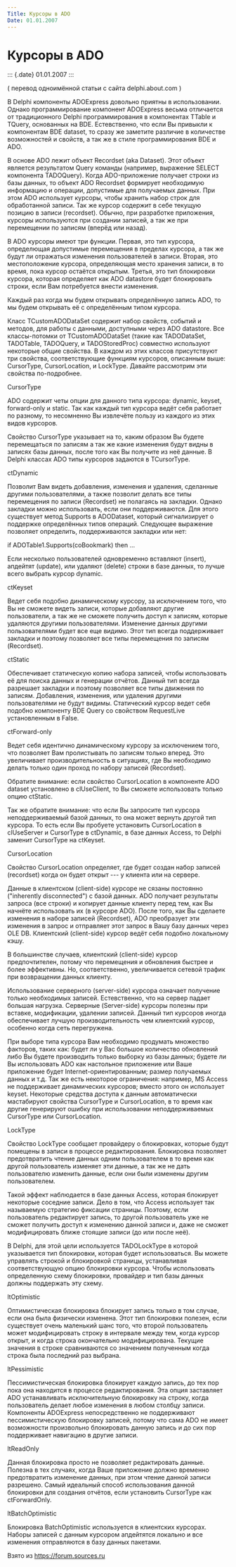 ```yaml
---
Title: Курсоры в ADO
Date: 01.01.2007
---
```



Курсоры в ADO
=============

::: {.date}
01.01.2007
:::

( перевод одноимённой статьи с сайта delphi.about.com )

В Delphi компоненты ADOExpress довольно приятны в использовании. Однако
программирование компонент ADOExpress весьма отличается от традиционного
Delphi программирования в компонентах TTable и TQuery, основанных на
BDE. Естевственно, что если Вы привыкли к компонентам BDE dataset, то
сразу же заметите различие в количестве возможностей и свойств, а так же
в стиле программирования BDE и ADO.

В основе ADO лежит объект Recordset (aka Dataset). Этот объект является
результатом Query команды (например, выражение SELECT компонента
TADOQuery). Когда ADO-приложение получает строки из базы данных, то
объект ADO Recordset формирует необходимую информацию и операции,
допустимые для получаемых данных. При этом ADO использует курсоры, чтобы
хранить набор строк для обработанной записи. Так же курсор содержит в
себе текущую позицию в записи (recordset). Обычно, при разработке
приложения, курсоры используются при создании записей, а так же при
перемещении по записям (вперёд или назад).

В ADO курсоры имеют три функции. Первая, это тип курсора, определющая
допустимые перемещения в пределах курсора, а так же будут ли отражаться
изменения пользователей в записи. Вторая, это местоположение курсора,
определяющая место хранения записи, в то время, пока курсор остаётся
открытым. Третья, это тип блокировки курсора, которая определяет как ADO
datastore будет блокировать строки, если Вам потребуется внести
изменения.

Каждый раз когда мы будем открывать определённую запись ADO, то мы будем
открывать её с определённым типом курсора.

Класс TCustomADODataSet содержит набор свойств, событий и методов, для
работы с данными, доступными через ADO datastore. Все классы-потомки от
TCustomADODataSet (такие как TADODataSet, TADOTable, TADOQuery, и
TADOStoredProc) совместно используют некоторые общие свойства. В каждом
из этих классов присутствуют три свойства, соответствующие функциям
курсоров, описанным выше: CursorType, CursorLocation, и LockType.
Давайте рассмотрим эти свойства по-подробнее.

CursorType

ADO содержит четы опции для данного типа курсора: dynamic, keyset,
forward-only и static. Так как каждый тип курсора ведёт себя работает по
разному, то несомненно Вы извлечёте пользу из каждого из этих видов
курсоров.

Свойство CursorType указывает на то, каким образом Вы будете
перемещаться по записям а так же какие изменения будут видны в записях
базы данных, после того как Вы получите из неё данные. В Delphi классах
ADO типы курсоров задаются в TCursorType.

ctDynamic

Позволит Вам видеть добавления, изменения и удаления, сделанные другими
пользователями, а также позволит делать все типы перемещения по записи
(Recordset) не полагаясь на закладки. Однако закладки можно
использовать, если они поддерживаются. Для этого существует метод
Supports в ADODataset, который сигнализирует о поддержке определённых
типов операций. Следующее выражение позволяет определить, поддерживаются
закладки или нет:

if ADOTable1.Supports(coBookmark) then \...

Если несколько пользователей одновременно вставляют (insert), апдейтят
(update), или удаляют (delete) строки в базе данных, то лучше всего
выбрать курсор dynamic.

ctKeyset

Ведет себя подобно динамическому курсору, за исключением того, что Вы не
сможете видеть записи, которые добавляют другие пользователи, а так же
не сможете получить доступ к записям, которые удаляются другими
пользователями. Изменение данных другими пользователями будет все еще
видимо. Этот тип всегда поддерживает закладки и поэтому позволяет все
типы перемещения по записям (Recordset).

ctStatic

Обеспечивает статическую копию набора записей, чтобы использовать её для
поиска данных и генерации отчётов. Данный тип всегда разрешает закладки
и поэтому позволяет все типы движения по записям. Добавления, изменения,
или удаления другими пользователями не будут видимы. Статический курсор
ведет себя подобно компоненту BDE Query со свойством RequestLive
установленным в False.

ctForward-only

Ведет себя идентично динамическому курсору за исключением того, что
позволяет Вам пролистывать по записям только вперед. Это увеличивает
производительность в ситуациях, где Вы необходимо делать только один
проход по набору записей (Recordset).

Обратите внимание: если свойство CursorLocation в компоненте ADO dataset
установлено в clUseClient, то Вы сможете использовать только опцию
ctStatic.

Так же обратите внимание: что если Вы запросите тип курсора
неподдерживаемый базой данных, то она может вернуть другой тип курсора.
То есть если Вы пробуете установить CursorLocation в clUseServer и
CursorType в ctDynamic, в базе данных Access, то Delphi заменит
CursorType на ctKeyset.

CursorLocation

Свойство CursorLocation определяет, где будет создан набор записей
(recordset) когда он будет открыт --- у клиента или на сервере.

Данные в клиентском (client-side) курсоре не сязаны постоянно
(\"inherently disconnected\") с базой данных. ADO получает результаты
запроса (все строки) и копирует данные клиенту перед тем, как Вы начнёте
использовать их (в курсоре ADO). После того, как Вы сделаете изменения в
наборе записей (Recordset), ADO преобразует эти изменения в запрос и
отправляет этот запрос в Вашу базу данных через OLE DB. Клиентский
(client-side) курсор ведёт себя подобно локальному кэшу.

В большинстве случаев, клиентский (client-side) курсор предпочтителен,
потому что перемещения и обновления быстрее и более эффективны. Но,
соответственно, увеличивается сетевой трафик при возвращении данных
клиенту.

Использование серверного (server-side) курсора означает получение только
необходимых записей. Естевственно, что на сервер падает большая
нагрузка. Серверные (Server-side) курсоры полезны при вставке,
модификации, удалении записей. Данный тип курсоров иногда обеспечивает
лучшую производительность чем клиентский курсор, особенно когда сеть
перегружена.

При выборе типа курсора Вам необходимо продумать множество факторов,
таких как: будет ли у Вас большое количество обновлений либо Вы будете
производить только выборку из базы данных; будете ли Вы использовать ADO
как настольное приложение или Ваше приложение будет
Internet-ориентированным; размер получаемых данных и т.д. Так же есть
некоторое ограничения: например, MS Access не поддерживает динамических
курсоров; вместо этого он использует keyset. Некоторые средства доступа
к данным автоматически мастабируют свойства CursorType и CursorLocation,
в то время как другие генерируют ошибку при использовании
неподдерживаемых CursorType или CursorLocation.

LockType

Свойство LockType сообщает провайдеру о блокировках, которые будут
помещены в записи в процессе редактирования. Блокировка позволяет
предотвратить чтение данных одним пользователем в то время как другой
пользователь изменяет эти данные, а так же не дать пользователю изменить
данные, если они были изменены другим пользователем.

Такой эффект наблюдается в базе данных Access, которая блокирует
некоторые соседние записи. Дело в том, что Access использует так
называемую стратегию фиксации страницы. Поэтому, если пользователь
редактирует запись, то другой пользователь уже не сможет получить доступ
к изменению данной записи и, даже не сможет модифицировать ближе стоящие
записи (до или после неё).

В Delphi, для этой цели используется TADOLockType в которой указывается
тип блокировки, которая будет использоваться. Вы можете управлять
строкой и блокировкой страницы, устанавливая соответствующую опцию
блокировки курсора. Чтобы использовать определенную схему блокировки,
провайдер и тип базы данных должны поддержать эту схему.

ltOptimistic

Оптимистическая блокировка блокирует запись только в том случае, если
она была физически изменена. Этот тип блокировки полезен, если
существует очень маленький шанс того, что второй пользователь может
модифицировать строку в интервале между тем, когда курсор открыт, и
когда строка окончательно модифицирована. Текущие значения в строке
сравниваются со значением полученным когда строка была последний раз
выбрана.

ltPessimistic

Пессимистическая блокировка блокирует каждую запись, до тех пор пока она
находится в процессе редактирования. Эта опция заставляет ADO
устанавливать исключительную блокировку на строку, когда пользователь
делает любое изменения в любом столбцу записи. Компоненты ADOExpress
непосредственно не поддерживают пессимистическую блокировку записей,
потому что сама ADO не имеет возможности произвольно блокировать данную
запись и до сих пор поддерживает навигацию в другие записи.

ltReadOnly

Данная блокировка просто не позволяет редактировать данные. Полезна в
тех случаях, когда Ваше приложение должно временно предотвратить
изменение данных, при этом чтение данной записи разрешено. Самый
идеальный способ использования данной блокировки для создания отчётов,
если установить CursorType как ctForwardOnly.

ltBatchOptimistic

Блокировка BatchOptimistic используется в клиентских курсорах. Наборы
записей с данным курсором апдейтятся локально и все изменения
отправляются в базу данных пакетами.

Взято из <https://forum.sources.ru>
